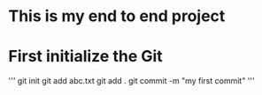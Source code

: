 # This is my end to end project 

# First initialize the Git
'''
 git init
 git add abc.txt
 git add .
 git commit -m "my first commit"
'''